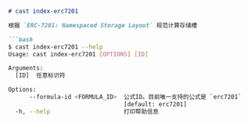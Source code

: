 ```markdown
# cast index-erc7201

根据 `ERC-7201: Namespaced Storage Layout` 规范计算存储槽

```bash
$ cast index-erc7201 --help
Usage: cast index-erc7201 [OPTIONS] [ID]

Arguments:
  [ID]  任意标识符

Options:
      --formula-id <FORMULA_ID>  公式ID。目前唯一支持的公式是 `erc7201`
                                 [default: erc7201]
  -h, --help                     打印帮助信息
```
```